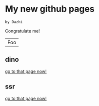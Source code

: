 # My new github pages

    by Dazhi

Congratulate me!



<table>
    <tr>
        <td>Foo</td>
    </tr>
</table>

## dino

[go to that page now!](https://dazhizhong.github.io/dino)

## ssr

[go to that page now!](https://dazhizhong.github.io/ssr)


